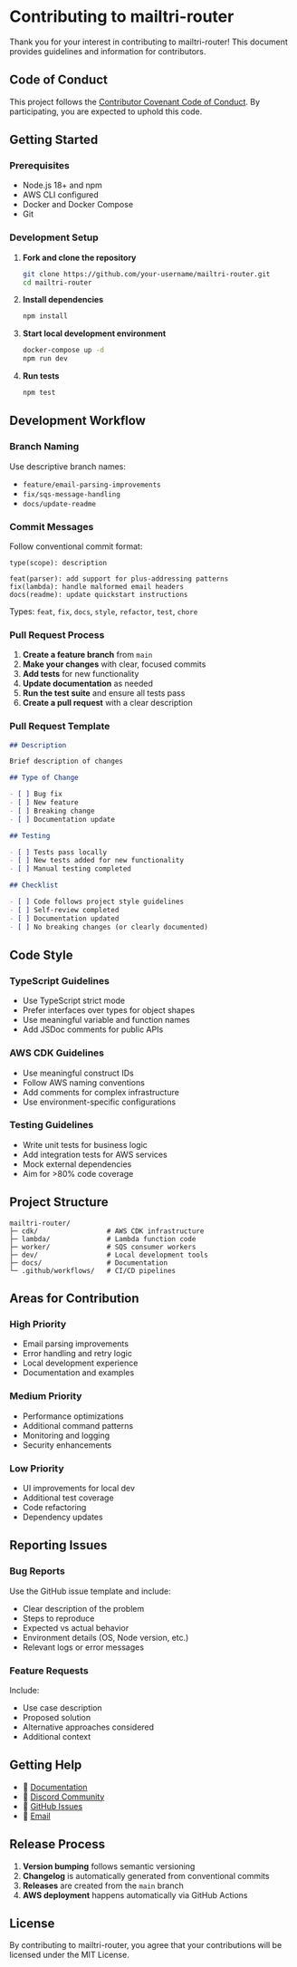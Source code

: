 # Contributing to mailtri-router

Thank you for your interest in contributing to mailtri-router! This document provides guidelines and information for contributors.

## Code of Conduct

This project follows the [Contributor Covenant Code of Conduct](https://www.contributor-covenant.org/version/2/1/code_of_conduct/). By participating, you are expected to uphold this code.

## Getting Started

### Prerequisites

- Node.js 18+ and npm
- AWS CLI configured
- Docker and Docker Compose
- Git

### Development Setup

1. **Fork and clone the repository**

   ```bash
   git clone https://github.com/your-username/mailtri-router.git
   cd mailtri-router
   ```

2. **Install dependencies**

   ```bash
   npm install
   ```

3. **Start local development environment**

   ```bash
   docker-compose up -d
   npm run dev
   ```

4. **Run tests**
   ```bash
   npm test
   ```

## Development Workflow

### Branch Naming

Use descriptive branch names:

- `feature/email-parsing-improvements`
- `fix/sqs-message-handling`
- `docs/update-readme`

### Commit Messages

Follow conventional commit format:

```
type(scope): description

feat(parser): add support for plus-addressing patterns
fix(lambda): handle malformed email headers
docs(readme): update quickstart instructions
```

Types: `feat`, `fix`, `docs`, `style`, `refactor`, `test`, `chore`

### Pull Request Process

1. **Create a feature branch** from `main`
2. **Make your changes** with clear, focused commits
3. **Add tests** for new functionality
4. **Update documentation** as needed
5. **Run the test suite** and ensure all tests pass
6. **Create a pull request** with a clear description

### Pull Request Template

```markdown
## Description

Brief description of changes

## Type of Change

- [ ] Bug fix
- [ ] New feature
- [ ] Breaking change
- [ ] Documentation update

## Testing

- [ ] Tests pass locally
- [ ] New tests added for new functionality
- [ ] Manual testing completed

## Checklist

- [ ] Code follows project style guidelines
- [ ] Self-review completed
- [ ] Documentation updated
- [ ] No breaking changes (or clearly documented)
```

## Code Style

### TypeScript Guidelines

- Use TypeScript strict mode
- Prefer interfaces over types for object shapes
- Use meaningful variable and function names
- Add JSDoc comments for public APIs

### AWS CDK Guidelines

- Use meaningful construct IDs
- Follow AWS naming conventions
- Add comments for complex infrastructure
- Use environment-specific configurations

### Testing Guidelines

- Write unit tests for business logic
- Add integration tests for AWS services
- Mock external dependencies
- Aim for >80% code coverage

## Project Structure

```
mailtri-router/
├─ cdk/                 # AWS CDK infrastructure
├─ lambda/              # Lambda function code
├─ worker/              # SQS consumer workers
├─ dev/                 # Local development tools
├─ docs/                # Documentation
└─ .github/workflows/   # CI/CD pipelines
```

## Areas for Contribution

### High Priority

- Email parsing improvements
- Error handling and retry logic
- Local development experience
- Documentation and examples

### Medium Priority

- Performance optimizations
- Additional command patterns
- Monitoring and logging
- Security enhancements

### Low Priority

- UI improvements for local dev
- Additional test coverage
- Code refactoring
- Dependency updates

## Reporting Issues

### Bug Reports

Use the GitHub issue template and include:

- Clear description of the problem
- Steps to reproduce
- Expected vs actual behavior
- Environment details (OS, Node version, etc.)
- Relevant logs or error messages

### Feature Requests

Include:

- Use case description
- Proposed solution
- Alternative approaches considered
- Additional context

## Getting Help

- 📖 [Documentation](https://docs.mailtri.com)
- 💬 [Discord Community](https://discord.gg/mailtri)
- 🐛 [GitHub Issues](https://github.com/mailtri/mailtri-router/issues)
- 📧 [Email](mailto:dev@mailtri.com)

## Release Process

1. **Version bumping** follows semantic versioning
2. **Changelog** is automatically generated from conventional commits
3. **Releases** are created from the `main` branch
4. **AWS deployment** happens automatically via GitHub Actions

## License

By contributing to mailtri-router, you agree that your contributions will be licensed under the MIT License.
